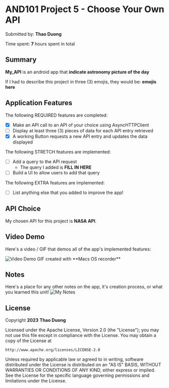 <!-- (This is a comment) INSTRUCTIONS: Go through this page and fill out any **bolded** entries with their correct values.-->

# AND101 Project 5 - Choose Your Own API

Submitted by: **Thao Duong**

Time spent: **7** hours spent in total

## Summary

**My_API** is an android app that **indicate astronomy picture of the day**

If I had to describe this project in three (3) emojis, they would be: **emojis here**

## Application Features


The following REQUIRED features are completed:

- [x] Make an API call to an API of your choice using AsyncHTTPClient
- [ ] Display at least three (3) pieces of data for each API entry retrieved
- [x] A working Button requests a new API entry and updates the data displayed

The following STRETCH features are implemented:

- [ ] Add a query to the API request
  - The query I added is **FILL IN HERE**
- [ ] Build a UI to allow users to add that query

The following EXTRA features are implemented:

- [ ] List anything else that you added to improve the app!

## API Choice

My chosen API for this project is **NASA API**.

## Video Demo

Here's a video / GIF that demos all of the app's implemented features:

<img src='https://github.com/liceyoung/AND101_project5/blob/main/AND101_project5%20(Thao)%20-%20Imgur.gif' title='Video Demo' width='' alt='Video Demo'/>
GIF created with **Macs OS recorder**

## Notes

Here's a place for any other notes on the app, it's creation process, or what you learned this unit!
<img src='https://github.com/liceyoung/AND101_project5/blob/main/IMG_2E7BC44AE3B6-1.jpeg' title='Chosen Screenshot' width='' alt='My Notes' />

## License

Copyright **2023** **Thao Duong**

Licensed under the Apache License, Version 2.0 (the "License");
you may not use this file except in compliance with the License.
You may obtain a copy of the License at

    http://www.apache.org/licenses/LICENSE-2.0

Unless required by applicable law or agreed to in writing, software
distributed under the License is distributed on an "AS IS" BASIS,
WITHOUT WARRANTIES OR CONDITIONS OF ANY KIND, either express or implied.
See the License for the specific language governing permissions and
limitations under the License.
